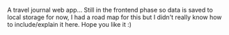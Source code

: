 A travel journal web app... Still in the frontend phase so data is saved to local storage for now, I had a road map for this but I didn't really know how to include/explain it here. Hope you like it :)